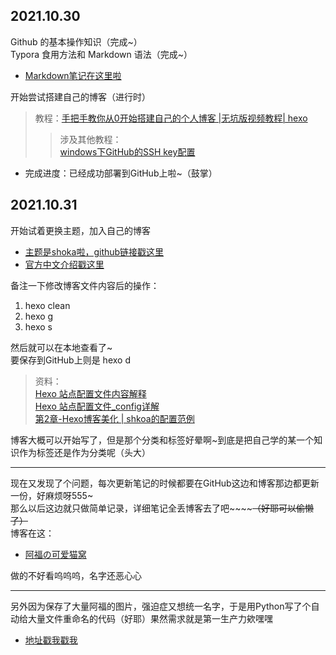 ## 2021.10.30
Github 的基本操作知识（完成~）  
Typora 食用方法和 Markdown 语法（完成~）  
- [Markdown笔记在这里啦](https://github.com/Astolfocat/Markdown_study)  

开始尝试搭建自己的博客（进行时）
>教程：[手把手教你从0开始搭建自己的个人博客 |无坑版视频教程| hexo](https://www.bilibili.com/video/BV1Yb411a7ty?p=1&share_medium=android&share_plat=android&share_source=QQ&share_tag=s_i&timestamp=1635581158&unique_k=eSoVqM)
>>涉及其他教程：  
>>[windows下GitHub的SSH key配置](https://www.jianshu.com/p/9317a927e844)

- 完成进度：已经成功部署到GitHub上啦~（鼓掌）

## 2021.10.31
开始试着更换主题，加入自己的博客
- [主题是shoka啦，github链接戳这里](https://github.com/amehime/hexo-theme-shoka)  
- [官方中文介绍戳这里](https://shoka.lostyu.me/computer-science/note/theme-shoka-doc/)  

备注一下修改博客文件内容后的操作：  
1. hexo clean
2. hexo g
3. hexo s

然后就可以在本地查看了~  
要保存到GitHub上则是 hexo d  
>资料：  
>[Hexo 站点配置文件内容解释](https://blog.csdn.net/lijing742180/article/details/85722664)  
>[Hexo 站点配置文件_config详解](https://vonsdite.github.io/posts/e990fc02.html)  
>[第2章-Hexo博客美化 | shkoa的配置范例](https://blog.csdn.net/BetrayVirginia/article/details/113572364)  

博客大概可以开始写了，但是那个分类和标签好晕啊~到底是把自己学的某一个知识作为标签还是作为分类呢（头大）  

---
现在又发现了个问题，每次更新笔记的时候都要在GitHub这边和博客那边都更新一份，好麻烦呀555~  
那么以后这边就只做简单记录，详细笔记全丢博客去了吧~~~~~~（好耶可以偷懒了）~~  
博客在这：
- [阿福の可爱猫窝](https://astolfocat.github.io/)  

做的不好看呜呜呜，名字还恶心心  

---
另外因为保存了大量阿福的图片，强迫症又想统一名字，于是用Python写了个自动给大量文件重命名的代码（好耶）果然需求就是第一生产力欸嘿嘿  
- [地址戳我戳我](https://github.com/Astolfocat/Python/blob/main/Python.md)

